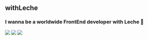 ## withLeche 
### I wanna be a worldwide FrontEnd developer with Leche 🐺
<img src="https://img.shields.io/badge/HTML-orangered?style=flat-square&logo=html5&logoColor=white"/>
<img src="https://img.shields.io/badge/CSS-blue?style=flat-square&logo=css3&logoColor=white"/>
<img src="https://img.shields.io/badge/JavaScript-#F7DF1E?style=flat-square&logo=javascript&logoColor=white"/>
<!--
**withLeche/withLeche** is a ✨ _special_ ✨ repository because its `README.md` (this file) appears on your GitHub profile.

Here are some ideas to get you started:

- 🔭 I’m currently working on ...
- 🌱 I’m currently learning ...
- 👯 I’m looking to collaborate on ...
- 🤔 I’m looking for help with ...
- 💬 Ask me about ...
- 📫 How to reach me: ...
- 😄 Pronouns: ...
- ⚡ Fun fact: ...
-->
![withLeche's GitHub stats](https://github-readme-stats.vercel.app/api?username=withLeche&theme=tokyonight&show_icons=true)
![withLeche's GitHub stats](https://github-readme-stats.vercel.app/api/top-langs/?username=withLeche&theme=tokyonight&show_icons=true)
